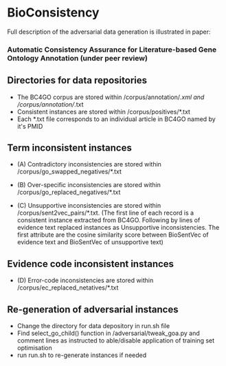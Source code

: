 # BioConsistency

Full description of the adversarial data generation is illustrated in paper:

### Automatic Consistency Assurance for Literature-based Gene Ontology Annotation (under peer review)


## Directories for data repositories
- The BC4GO corpus are stored within /corpus/annotation/*.xml and /corpus/annotation/*.txt
- Consistent instances are stored within /corpus/positives/*.txt
- Each *.txt file corresponds to an individual article in BC4GO named by it's PMID

## Term inconsistent instances
- (A) Contradictory inconsistencies are stored within /corpus/go_swapped_negatives/*.txt

- (B) Over-specific inconsistencies are stored within /corpus/go_replaced_negatives/*.txt

- (C) Unsupportive inconsistencies are stored within /corpus/sent2vec_pairs/*.txt. (The first line of each record is a consistent instance extracted from BC4GO. Following by lines of evidence text replaced instances as Unsupportive   inconsistencies. The first attribute are the cosine similarity score between BioSentVec of evidence text and BioSentVec of unsupportive text)

## Evidence code inconsistent instances
- (D) Error-code inconsistencies are stored within /corpus/ec_replaced_netatives/*.txt

## Re-generation of adversarial instances
- Change the directory for data depository in run.sh file
- Find select_go_child() function in /adversarial/tweak_goa.py and comment lines as instructed to able/disable application of training set optimisation
- run run.sh to re-generate instances if needed
